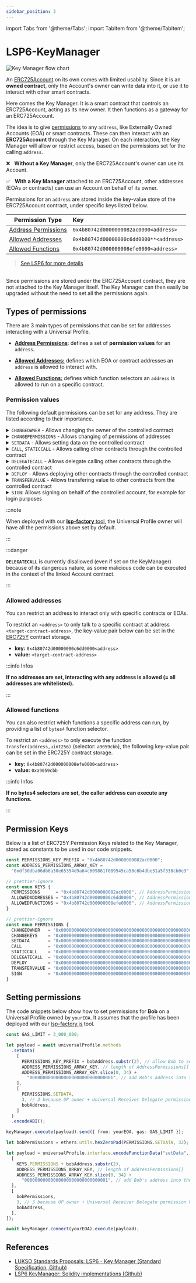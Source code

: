 ```yaml
---
sidebar_position: 3
---
```


import Tabs from '@theme/Tabs';
import TabItem from '@theme/TabItem';

# LSP6-KeyManager

![Key Manager flow chart](https://user-images.githubusercontent.com/31145285/129574099-9eba52d4-4f82-4f11-8ac5-8bfa18ce97d6.jpeg)

An [ERC725Account](https://github.com/lukso-network/LIPs/blob/main/LSPs/LSP-0-ERC725Account.md) on its own comes with limited usability. Since it is an **owned contract**, only the Account's owner can write data into it, or use it to interact with other smart contracts.

Here comes the Key Manager. It is a smart contract that controls an ERC725Account, acting as its new owner. It then functions as a gateway for an ERC725Account.

The idea is to give [permissions](#types-of-permissions) to any `address`, like Externally Owned Accounts (EOA) or smart contracts. These can then interact with an **ERC725Account** through the Key Manager. On each interaction, the Key Manager will allow or restrict access, based on the permissions set for the calling `address`.

:x: &nbsp; **Without a Key Manager**, only the ERC725Account's owner can use its Account.

:white_check_mark: &nbsp; **With a Key Manager** attached to an ERC725Account, other addresses (EOAs or contracts) can use an Account on behalf of its owner.

Permissions for an `address` are stored inside the key-value store of the ERC725Account contract, under specific keys listed below.

| Permission Type                                                                                                                         | Key                                     |
| --------------------------------------------------------------------------------------------------------------------------------------- | :-------------------------------------- |
| [Address Permissions](https://github.com/lukso-network/LIPs/blob/main/LSPs/LSP-6-KeyManager.md#addresspermissionspermissionsaddress)    | `0x4b80742d0000000082ac0000<address>`   |
| [Allowed Addresses](https://github.com/lukso-network/LIPs/blob/main/LSPs/LSP-6-KeyManager.md#addresspermissionsallowedaddressesaddress) | `0x4b80742d00000000c6dd0000**<address>` |
| [Allowed Functions](https://github.com/lukso-network/LIPs/blob/main/LSPs/LSP-6-KeyManager.md#addresspermissionsallowedfunctionsaddress) | `0x4b80742d000000008efe0000<address>`   |

> [See LSP6 for more details](https://github.com/lukso-network/LIPs/blob/main/LSPs/LSP-6-KeyManager.md#erc725y-keys)

<br/>
Since permissions are stored under the ERC725Account contract, they are not attached to the Key Manager itself. The Key Manager can then easily be upgraded without the need to set all the permissions again.

## <a name="types-of-permissions"></a> Types of permissions

There are 3 main types of permissions that can be set for addresses interacting with a Universal Profile.

- [**Address Permissions**](#permissions-value): defines a set of **permission values** for an `address`.

- [**Allowed Addresses:**](#allowed-addresses) defines which EOA or contract addresses an `address` is allowed to interact with.

- [**Allowed Functions:**](#allowed-functions) defines which function selectors an `address` is allowed to run on a specific contract.

### <a name="permissions-value"></a> Permission values

The following default permissions can be set for any address. They are listed according to their importance.

<details>
    <summary><code>CHANGEOWNER</code> - Allows changing the owner of the controlled contract</summary>
        <p>Enables to change the owner of the linked ERC725Account.</p>
        <p>Using this permission, you can easily upgrade the <code>KeyManager</code> attached to the Account by transferring ownership to a new <code>KeyManagerV2</code>.</p>
</details>

<details>
    <summary><code>CHANGEPERMISSIONS</code> - Allows changing of permissions of addresses</summary>
    <p>This permission allows an address to grant or revoke permissions for any specific address (including itself).</p>
</details>

<details>
    <summary><code>SETDATA</code> - Allows setting data on the controlled contract</summary>
    Allows an address to write any form of data in the <a href="https://github.com/ethereum/EIPs/blob/master/EIPS/eip-725.md#erc725y">ERC725Y</a> key-value store of the linked `ERC725Account` (except permissions, that requires the permissions <code>CHANGEPERMISSIONS</code> described above).
</details>

<details>
    <summary><code>CALL</code>, <code>STATICCALL</code> - Allows calling other contracts through the controlled contract</summary>
    <p>This permission enables anyone to use the ERC725Account linked to Key Manager to make external calls (to contracts or Externally Owned Accounts)</p>
    <p>The difference between <code>CALL</code> and <a href="https://eips.ethereum.org/EIPS/eip-214"><code>STATICCALL</code></a> is that <b>staticcall</b> disallows state change at the target contract.</p>
    <blockquote>If any state is changed at a target contract through a <code>STATICCALL</code>, the call will revert.</blockquote>
</details>

<details>
    <summary><code>DELEGATECALL</code> - Allows delegate calling other contracts through the controlled contract</summary>
    
    <blockquote>This call type is currently disallowed. See note below for more details.</blockquote>

</details>

<details>
    <summary><code>DEPLOY</code> - Allows deploying other contracts through the controlled contract</summary>
    <p>Enables the caller to deploy a smart contract, using the linked ERC725Account as a deployer. The bytecode of the contract to be deployed should be provided in the payload (abi-encoded) passed to the Key Manager.</p>
    <blockquote>Both the <code>CREATE</code> or <a href="https://eips.ethereum.org/EIPS/eip-1014"><code>CREATE2</code></a> opcode can be used to deploy the contract.</blockquote>
</details>

<details>
    <summary><code>TRANSFERVALUE</code> - Allows transfering value to other contracts from the controlled contract</summary>
    Enables to send native currency from the linked ERC725Account to any address.<br/><br/>
    <blockquote>
        NB: for a simple native token transfer, no data (<code>""</code>) should be passed to the fourth parameter of the <code>execute</code> function of the Account contract.<br/>
        For instance: <code>account.execute(operationCall, recipient, amount, "")</code>
    </blockquote>
</details>

<details>
    <summary><code>SIGN</code>: Allows signing on behalf of the controlled account, for example for login purposes</summary>
    The <code>SIGN</code> permission can be used for keys to sign login messages. It is mostly for web2.0 apps to know which key SHOULD sign.
</details>

:::note

When deployed with our [**lsp-factory** tool](https://docs.lukso.tech/tools/lsp-factoryjs/getting-started/), the Universal Profile owner will have all the permissions above set by default.

:::

:::danger

**`DELEGATECALL`** is currently disallowed (even if set on the KeyManager) because of its dangerous nature, as some malicious code can be executed in the context of the linked Account contract.

:::

### <a name="allowed-addresses"></a> Allowed addresses

You can restrict an address to interact only with specific contracts or EOAs.

To restrict an `<address>` to only talk to a specific contract at address `<target-contract-address>`, the key-value pair below can be set in the [ERC725Y](https://github.com/ethereum/EIPs/blob/master/EIPS/eip-725.md#erc725y) contract storage.

- **key:** `0x4b80742d00000000c6dd0000<address>`
- **value:** `<target-contract-address>`

:::info Infos

**If no addresses are set, interacting with any address is allowed (= all addresses are whitelisted).**

:::

### <a name="allowed-functions"></a> Allowed functions

You can also restrict which functions a specific address can run, by providing a list of `bytes4` function selector.

To restrict an `<address>` to only execute the function `transfer(address,uint256)` (selector: `a9059cbb`), the following key-value pair can be set in the ERC725Y contract storage.

- **key:** `0x4b80742d000000008efe0000<address>`
- **value:** `0xa9059cbb`

:::info Infos

**If no bytes4 selectors are set, the caller address can execute any functions.**

:::

## Permission Keys

Below is a list of ERC725Y Permission Keys related to the Key Manager, stored as constants to be used in our code snippets.

```typescript
const PERMISSIONS_KEY_PREFIX = "0x4b80742d0000000082ac0000";
const ADDRESS_PERMISSIONS_ARRAY_KEY =
  "0xdf30dba06db6a30e65354d9a64c609861f089545ca58c6b4dbe31a5f338cb0e3";

// prettier-ignore
const enum KEYS {
  PERMISSIONS      = "0x4b80742d0000000082ac0000", // AddressPermissions:Permissions:<address> --> bytes32
  ALLOWEDADDRESSES = "0x4b80742d00000000c6dd0000", // AddressPermissions:AllowedAddresses:<address> --> address[]
  ALLOWEDFUNCTIONS = "0x4b80742d000000008efe0000", // AddressPermissions:AllowedFunctions:<address> --> bytes4[]
}

// prettier-ignore
const enum PERMISSIONS {
  CHANGEOWNER   = "0x0000000000000000000000000000000000000000000000000000000000000001", // .... 0000 0000 0001
  CHANGEKEYS    = "0x0000000000000000000000000000000000000000000000000000000000000002", // .... .... .... 0010
  SETDATA       = "0x0000000000000000000000000000000000000000000000000000000000000004", // .... .... .... 0100
  CALL          = "0x0000000000000000000000000000000000000000000000000000000000000008", // .... .... .... 1000
  STATICCALL    = "0x0000000000000000000000000000000000000000000000000000000000000010", // .... .... 0001 ....
  DELEGATECALL  = "0x0000000000000000000000000000000000000000000000000000000000000020", // .... .... 0010 ....
  DEPLOY        = "0x0000000000000000000000000000000000000000000000000000000000000040", // .... .... 0100 ....
  TRANSFERVALUE = "0x0000000000000000000000000000000000000000000000000000000000000080", // .... .... 1000 ....
  SIGN          = "0x0000000000000000000000000000000000000000000000000000000000000100", // .... 0001 .... ....
}
```

## Setting permissions

The code snippets below show how to set permissions for **Bob** on a Universal Profile owned by `yourEOA`.
It assumes that the profile has been deployed with our [lsp-factory.js](https://docs.lukso.tech/tools/lsp-factoryjs/getting-started) tool.

<Tabs>
  <TabItem value="web3js" label="web3.js" default>

```typescript
const GAS_LIMIT = 3_000_000;

let payload = await universalProfile.methods
  .setData(
    [
      PERMISSIONS_KEY_PREFIX + bobAddress.substr(2), // allow Bob to setData on your UP
      ADDRESS_PERMISSIONS_ARRAY_KEY, // length of AddressPermissions[]
      ADDRESS_PERMISSIONS_ARRAY_KEY.slice(0, 34) +
        "00000000000000000000000000000001", // add Bob's address into the list of permissions
    ],
    [
      PERMISSIONS.SETDATA,
      3, // 3 because UP owner + Universal Receiver Delegate permission have already been set by lsp-factory
      bobAddress,
    ]
  )
  .encodeABI();

keyManager.execute(payload).send({ from: yourEOA, gas: GAS_LIMIT });
```

  </TabItem>
  <TabItem value="etherjs" label="ether.js">

```typescript
let bobPermissions = ethers.utils.hexZeroPad(PERMISSIONS.SETDATA, 32);

let payload = universalProfile.interface.encodeFunctionData("setData", [
  [
    KEYS.PERMISSIONS + bobAddress.substr(2),
    ADDRESS_PERMISSIONS_ARRAY_KEY, // length of AddressPermissions[]
    ADDRESS_PERMISSIONS_ARRAY_KEY.slice(0, 34) +
      "00000000000000000000000000000001", // add Bob's address into the list of
  ],
  [
    bobPermissions,
    3, // 3 because UP owner + Universal Receiver Delegate permission have already been set by lsp-factory
    bobAddress,
  ],
]);

await keyManager.connect(yourEOA).execute(payload);
```

  </TabItem>
</Tabs>

## References

- [LUKSO Standards Proposals: LSP6 - Key Manager (Standard Specification, Github)](https://github.com/lukso-network/LIPs/blob/main/LSPs/LSP-6-KeyManager.md)
- [LSP6 KeyManager: Solidity implementations (Github)](https://github.com/lukso-network/lsp-universalprofile-smart-contracts/tree/develop/contracts/LSP6-KeyManager)
